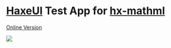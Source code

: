 # <a href="https://github.com/ianharrigan/haxeui">HaxeUI</a> Test App for <a href="https://github.com/sciencePowerApp/hx-mathml">hx-mathml</a>

<a href="https://dl.dropboxusercontent.com/u/26678671/math-ml/TestApp.swf">Online Version</a>

<img src="https://raw.github.com/sciencePowerApp/hx-mathml/master/TestApp/images/1.png" />